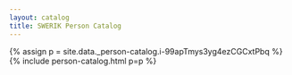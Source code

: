 ```yaml
---
layout: catalog
title: SWERIK Person Catalog
---
```

{% assign p = site.data._person-catalog.i-99apTmys3yg4ezCGCxtPbq %}
{% include person-catalog.html p=p %}

